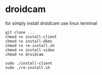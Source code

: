 # droidcam
for simply install droidcam use linux terminal


```
git clone ...
chmod +x install-client
chmod +x install-dkms
chmod +x re-install.sh
chmod +x install-video
chmod +x droidcam

sudo ./install-client
sudo ./re-install.sh

```

